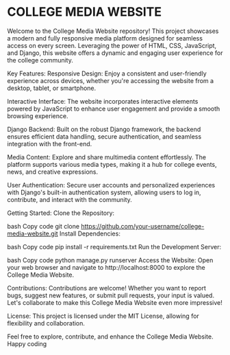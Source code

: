 # COLLEGE MEDIA WEBSITE

Welcome to the College Media Website repository! This project showcases a modern and fully responsive media platform designed for seamless access on every screen. Leveraging the power of HTML, CSS, JavaScript, and Django, this website offers a dynamic and engaging user experience for the college community.

Key Features:
Responsive Design: Enjoy a consistent and user-friendly experience across devices, whether you're accessing the website from a desktop, tablet, or smartphone.

Interactive Interface: The website incorporates interactive elements powered by JavaScript to enhance user engagement and provide a smooth browsing experience.

Django Backend: Built on the robust Django framework, the backend ensures efficient data handling, secure authentication, and seamless integration with the front-end.

Media Content: Explore and share multimedia content effortlessly. The platform supports various media types, making it a hub for college events, news, and creative expressions.

User Authentication: Secure user accounts and personalized experiences with Django's built-in authentication system, allowing users to log in, contribute, and interact with the community.

Getting Started:
Clone the Repository:

bash
Copy code
git clone https://github.com/your-username/college-media-website.git
Install Dependencies:

bash
Copy code
pip install -r requirements.txt
Run the Development Server:

bash
Copy code
python manage.py runserver
Access the Website:
Open your web browser and navigate to http://localhost:8000 to explore the College Media Website.

Contributions:
Contributions are welcome! Whether you want to report bugs, suggest new features, or submit pull requests, your input is valued. Let's collaborate to make this College Media Website even more impressive!

License:
This project is licensed under the MIT License, allowing for flexibility and collaboration.

Feel free to explore, contribute, and enhance the College Media Website. Happy coding
